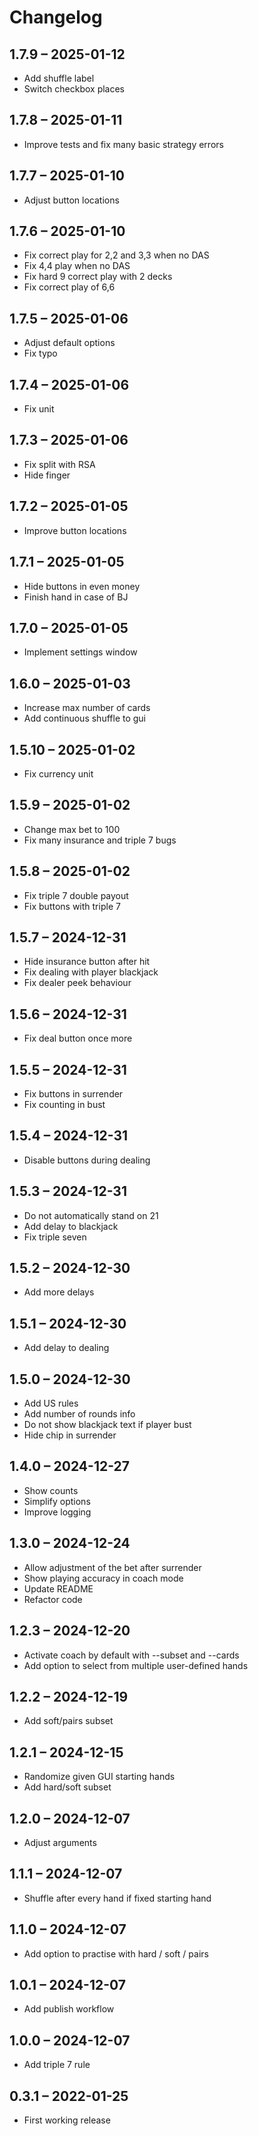 # Changelog

## 1.7.9 – 2025-01-12

- Add shuffle label
- Switch checkbox places

## 1.7.8 – 2025-01-11

- Improve tests and fix many basic strategy errors

## 1.7.7 – 2025-01-10

- Adjust button locations

## 1.7.6 – 2025-01-10

- Fix correct play for 2,2 and 3,3 when no DAS
- Fix 4,4 play when no DAS
- Fix hard 9 correct play with 2 decks
- Fix correct play of 6,6

## 1.7.5 – 2025-01-06

- Adjust default options
- Fix typo

## 1.7.4 – 2025-01-06

- Fix unit

## 1.7.3 – 2025-01-06

- Fix split with RSA
- Hide finger

## 1.7.2 – 2025-01-05

- Improve button locations

## 1.7.1 – 2025-01-05

- Hide buttons in even money
- Finish hand in case of BJ

## 1.7.0 – 2025-01-05

- Implement settings window

## 1.6.0 – 2025-01-03

- Increase max number of cards
- Add continuous shuffle to gui

## 1.5.10 – 2025-01-02

- Fix currency unit

## 1.5.9 – 2025-01-02

- Change max bet to 100
- Fix many insurance and triple 7 bugs

## 1.5.8 – 2025-01-02

- Fix triple 7 double payout
- Fix buttons with triple 7

## 1.5.7 – 2024-12-31

- Hide insurance button after hit
- Fix dealing with player blackjack
- Fix dealer peek behaviour

## 1.5.6 – 2024-12-31

- Fix deal button once more

## 1.5.5 – 2024-12-31

- Fix buttons in surrender
- Fix counting in bust

## 1.5.4 – 2024-12-31

- Disable buttons during dealing

## 1.5.3 – 2024-12-31

- Do not automatically stand on 21
- Add delay to blackjack
- Fix triple seven

## 1.5.2 – 2024-12-30

- Add more delays

## 1.5.1 – 2024-12-30

- Add delay to dealing

## 1.5.0 – 2024-12-30

- Add US rules
- Add number of rounds info
- Do not show blackjack text if player bust
- Hide chip in surrender

## 1.4.0 – 2024-12-27

- Show counts
- Simplify options
- Improve logging

## 1.3.0 – 2024-12-24

- Allow adjustment of the bet after surrender
- Show playing accuracy in coach mode
- Update README
- Refactor code

## 1.2.3 – 2024-12-20

- Activate coach by default with --subset and --cards
- Add option to select from multiple user-defined hands

## 1.2.2 – 2024-12-19

- Add soft/pairs subset

## 1.2.1 – 2024-12-15

- Randomize given GUI starting hands
- Add hard/soft subset

## 1.2.0 – 2024-12-07

- Adjust arguments

## 1.1.1 – 2024-12-07

- Shuffle after every hand if fixed starting hand

## 1.1.0 – 2024-12-07

- Add option to practise with hard / soft / pairs

## 1.0.1 – 2024-12-07

- Add publish workflow

## 1.0.0 – 2024-12-07

- Add triple 7 rule

## 0.3.1 – 2022-01-25

- First working release
